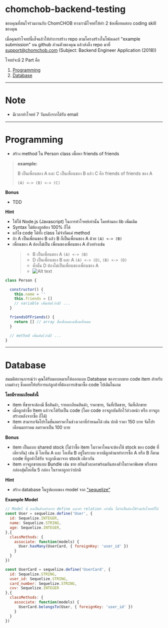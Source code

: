 # chomchob-backend-testing

ขอบคุณที่สนใจร่วมงานกับ ChomCHOB
ทางเรามีโจทย์ให้ทำ 2 ข้อเพื่อทดสอบ coding skill ของคุณ

เมื่อคุณทำโจทย์นี้เส็จแล้วให้ทำการสร้าง repo ตามโครงสร้างในโฟลเดอร์ "example submission" บน github ส่วนตัวของคุณ 
แล้วส่งลิ้ง repo มาที่ support@chomchob.com (Subject: Backend Engineer Application (2018))

โจทย์จะมี 2 Part คือ
1. [Programming](#programming)
2. [Database](#database)

---

# Note
- มีเวลาทำโจทย์ 7 วันหลังจากได้รับ email 

---

# Programming

  - สร้าง method ใน Person class เพื่อหา friends of friends


  > **example:**
  >
  > B เป็นเพื่อนของ A และ C เป็นเพื่อนของ B แล้ว C คือ friends of friends ของ A
  >
  > `(A) <-> (B) <-> (C)`

  **Bonus**
  - TDD 
  
  **Hint**
  - ให้ใช้ Node.js (Javascript) ในการทำโจทย์เท่านั้น โดยห้ามลง lib เพิ่มเติม
  - Syntax ไม่ต้องถูกต้อง 100% ก็ได้
  - แก้ไข code ได้ทั้ง class ไม่จำกัดแค่ method
  - ถ้า A เป็นเพื่อนของ B แล้ว B ก็เป็นเพื่อนของ A ด้วย `(A) <-> (B)` 
  - เพื่อนของ A ต้องไม่เป็น เพื่อนของเพื่อนของ A ตัวอย่างเช่น 
    > - B เป็นเพื่อนของ A `(A) <-> (B)`
    > - D เป็นเพื่อนของ B และ A `(A) <-> (D)`, `(B) <-> (D)`
    > - ดั้งนั้น D ต้องไม่เป็นเพื่อนของเพื่อนของ A
    > - ![Alt text](https://fs.chomchob.com/file/image?path=/admin/upload/2018-06-08/dfd301fb-a2e7-43b1-addb-d119ac2a3e02)
  ```js
  class Person {
  
    constructor() {
      this.name = ''
      this.friends = []
      // variable เพิ่มเติม(ถ้ามี) ...
    }

    friendsOfFriends() {
      return [] // array ชื่อเพื่อนของเพื่อนทั้งหมด
    }

    // method เพิ่มเติม(ถ้ามี) ...
  }
  ```


---

# Database

สมมติสถานการณ์ว่า 
คุณได้รับมอบหมายให้ออกแบบ Database ของระบบขาย code item สำหรับเกมต่างๆ 
ซึ่งคอยให้บริการแก่ลูกค้าที่ต้องการเข้ามาซื้อ code ไปเติมในเกม

  **โดยมีรายละเอียดดังนี้**
  
  - item ที่ขายจะต้องมี ชื่อสินค้า, รายละเอียดสินค้า, ราคาขาย, วันที่เปิดขาย, วันที่เลิกขาย
  - เมื่อลูกค้าซื้อ Item แล้วจะได้รับเป็น code (โดย code อาจถูกบันทึกไว้ล่วงหน้า หรือ อาจถูกสร้างหลังจากซื้อ ก็ได้)
  - item สามารถจัดโปรโมชั่นลดราคาในช่วงเวลาที่กำหนดได้ เช่น ปกติ ราคา 150 บาท จัดโปรเดือนมกราคม ลดราคาเป็น 100 บาท

  **Bonus**

  - item เป็นแบบ shared stock (ไม่ว่าซื้อ item ในราคาไหนจะต้องใช้ stock ของ code ที่เดียวกัน) เช่น มี ไอเท็ม A และ ไอเท็ม B อยู่ในระบบ หากมีลูกค้ามาทำการซื้อ A หรือ B ก็ตาม code ที่ลูกค้าได้รับ จะถูกดึงมาจาก stock เดียวกัน
  - item อาจถูกขายแบบ Bundle เช่น ขาย สกินตัวละครพร้อมกันสองตัวในราคาพิเศษ  หรือขาย กล่องสุ่มไอเท็ม 5 กล่อง ในราคาถูกกว่าปกติ

  **Hint**

  - สร้าง database ในรูปแบบของ model จาก ["sequelize"](https://github.com/sequelize/sequelize)

  
  **Example Model**

  ```js
  // Model นี้ ยกเป็นตัวอย่างการ define และทำ relation เท่านั้น ไม่จำเป็นต้องใช้ร่วมกับโจทย์ก็ได้
  const User = sequelize.define('User', {
    id: Sequelize.INTEGER,
    name: Sequelize.STRING,
    age: Sequelize.INTEGER,
  },{
    classMethods: {
      associate: function(models) {
        User.hasMany(UserCard, { foreignKey: 'user_id' })
      }
    }
  })

  const UserCard = sequelize.define('UserCard', {
    id: Sequelize.STRING,
    user_id: Sequelize.STRING,
    card_number: Sequelize.STRING,
    cvv: Sequelize.INTEGER
  },{
    classMethods: {
      associate: function(models) {
        UserCard.belongsTo(User, { foreignKey: 'user_id' })
      }
    }
  })
  ```

